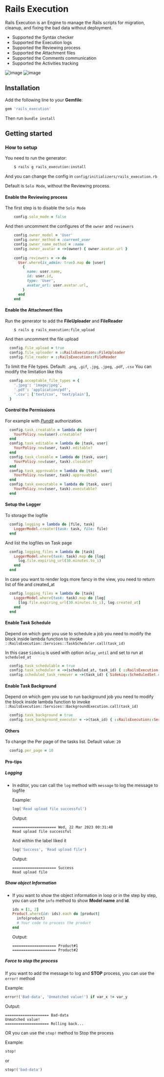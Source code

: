 # Rails Execution
Rails Execution is an Engine to manage the Rails scripts for migration, cleanup, and fixing the bad data without deployment.
- Supported the Syntax checker
- Supported the Execution logs
- Supported the Reviewing process
- Supported the Attachment files
- Supported the Comments communication
- Supported the Activities tracking


![image](https://user-images.githubusercontent.com/6081795/193129359-fc1e8858-c3e7-4376-be1e-ca453890a98d.png)
![image](https://user-images.githubusercontent.com/6081795/193129792-39176d6e-97fa-4a47-8541-30e7169841cd.png)

## Installation

Add the following line to your **Gemfile**:

```ruby
gem 'rails_execution'
```
Then run `bundle install`


## Getting started

### How to setup
You need to run the generator:
```bash
    $ rails g rails_execution:install
```
And you can change the config in `config/initializers/rails_execution.rb`

Default is `Solo Mode`, without the Reviewing process.

#### Enable the Reviewing process
The first step is to disable the  `Solo Mode`
```ruby
    config.solo_mode = false
```
And then uncomment the configures of the `owner` and `reviewers`
```ruby
    config.owner_model = 'User'
    config.owner_method = :current_user
    config.owner_name_method = :name
    config.owner_avatar = ->(owner) { owner.avatar.url }
  
    config.reviewers = -> do
      User.where(is_admin: true).map do |user|
        {
          name: user.name,
          id: user.id,
          type: 'User',
          avatar_url: user.avatar.url,
        }
      end
    end
```

#### Enable the Attachment files
Run the generator to add the **FileUploader** and **FileReader**
```bash
    $ rails g rails_execution:file_upload
```
And then uncomment the file upload
```ruby
  config.file_upload = true
  config.file_uploader = ::RailsExecution::FileUploader
  config.file_reader = ::RailsExecution::FileReader
```
To limit the File types. Default: `.png`, `.gif`, `.jpg`, `.jpeg`, `.pdf`, `.csv`
You can modify the limitation like this
```ruby
  config.acceptable_file_types = {
    '.jpeg': 'image/jpeg',
    '.pdf': 'application/pdf',
    '.csv': ['text/csv', 'text/plain'],
  }
```

#### Control the Permissions
For example with  *[Pundit](https://github.com/varvet/pundit)* authorization.
```ruby
  config.task_creatable = lambda do |user|
    YourPolicy.new(user).creatable?
  end
  config.task_editable = lambda do |task, user|
    YourPolicy.new(user, task).editable?
  end
  config.task_closable = lambda do |task, user|
    YourPolicy.new(user, task).closable?
  end
  config.task_approvable = lambda do |task, user|
    YourPolicy.new(user, task).approvable?
  end
  config.task_executable = lambda do |task, user|
    YourPolicy.new(user, task).executable?
  end
```

#### Setup the Logger
To storage the logfile
```ruby
  config.logging = lambda do |file, task|
    LoggerModel.create!(task: task, file: file)
  end
```
And list the logfiles on Task page
```ruby
  config.logging_files = lambda do |task|
    LoggerModel.where(task: task).map do |log|
      log.file.expiring_url(30.minutes.to_i)
    end
  end
```

In case you want to render logs more fancy in the view, you need to return list of file and created_at
```ruby
  config.logging_files = lambda do |task|
    LoggerModel.where(task: task).map do |log|
      [log.file.expiring_url(30.minutes.to_i), log.created_at]
    end
  end
```


#### Enable Task Schedule
Depend on which gem you use to schedule a job you need to modify the block inside lambda function to invoke `::RailsExecution::Services::TaskScheduler.call(task_id)`

In this case `Sidekiq` is used with option `delay_until` and set to run at `scheduled_at`

```ruby
  config.task_schedulable = true
  config.task_scheduler = ->(scheduled_at, task_id) { ::RailsExecution::Services::TaskScheduler.delay_until(scheduled_at).call(task_id) }
  config.scheduled_task_remover = ->(task_id) { Sidekiq::ScheduledSet.new.find_job(jid).delete }
```

#### Enable Task Background
Depend on which gem you use to run background job you need to modify the block inside lambda function to invoke `::RailsExecution::Services::BackgroundExecution.call(task_id)`
```ruby
  config.task_background = true
  config.task_background_executor = ->(task_id) { ::RailsExecution::Services::BackgroundExecution.delay.call(task_id) }
```

#### Others
To change the Per page of the tasks list.
Default value: `20`
```ruby
  config.per_page = 10
```

#### Pro-tips
##### Logging
- In editor, you can call the `log` method with `message` to log the message to logfile

  Example:
  ```ruby
  log('Read upload file successful')
  ```
  Output:
  ```
  ==================== Wed, 22 Mar 2023 00:31:48
  Read upload file successful
  ```

  And within the label liked it
  ```ruby
  log('Success', 'Read upload file')
  ```
  Output:
  ```
  ==================== Success
  Read upload file
  ```

##### Show object Information

- If you want to show the object information in loop or in the step by step, you can use the `info` method to show **Model name** and **id**.
  ```ruby
  ids = [1, 2]
  Product.where(id: ids).each do |product|
    info(product)
    # Your code to process the product
  end
  ```
  
  Output: 
  ```
  ==================== Product#1
  ==================== Product#2
  ```

##### Force to stop the process
  If you want to add the message to log and **STOP** process, you can use the `error!` method

Example:
  ```ruby
  error!('Bad-data', 'Unmatched value!') if var_x != var_y
  ```
  Output:
  ```
  ==================== Bad-data
  Unmatched value!
  ==================== Rolling back...
  ```
OR you can use the `stop!` method to Stop the process

Example:
```ruby
stop!
```
or
```ruby
stop!('bad-data')
```

